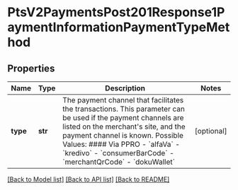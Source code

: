 # PtsV2PaymentsPost201Response1PaymentInformationPaymentTypeMethod

## Properties
Name | Type | Description | Notes
------------ | ------------- | ------------- | -------------
**type** | **str** | The payment channel that facilitates the transactions. This parameter can be used if the payment channels are listed on the merchant&#39;s site, and the payment channel is known.  Possible Values:  #### Via PPRO - &#x60;alfaVa&#x60; - &#x60;kredivo&#x60; - &#x60;consumerBarCode&#x60; - &#x60;merchantQrCode&#x60; - &#x60;dokuWallet&#x60;  | [optional] 

[[Back to Model list]](../README.md#documentation-for-models) [[Back to API list]](../README.md#documentation-for-api-endpoints) [[Back to README]](../README.md)



